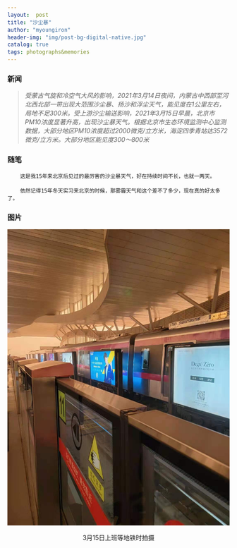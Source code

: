```yaml
---
layout:  post 
title: "沙尘暴" 
author: "myoungiron"
header-img: "img/post-bg-digital-native.jpg"
catalog: true
tags: photographs&memories
---
```

### 新闻
>*受蒙古气旋和冷空气大风的影响，2021年3月14日夜间，内蒙古中西部至河北西北部一带出现大范围沙尘暴、扬沙和浮尘天气，能见度在1公里左右，局地不足300米。受上游沙尘输送影响，2021年3月15日早晨，北京市PM10浓度显著升高，出现沙尘暴天气。根据北京市生态环境监测中心监测数据，大部分地区PM10浓度超过2000微克/立方米，海淀四季青站达3572微克/立方米。大部分地区能见度300～800米*

### 随笔
        这是我15年来北京后见过的最厉害的沙尘暴天气，好在持续时间不长，也就一两天。

        依然记得15年冬天实习来北京的时候，那雾霾天气和这个差不了多少，现在真的好太多了。


### 图片
![](/img/photo/one_phone_20210315.jpg)
<center>3月15日上班等地铁时拍摄</center>